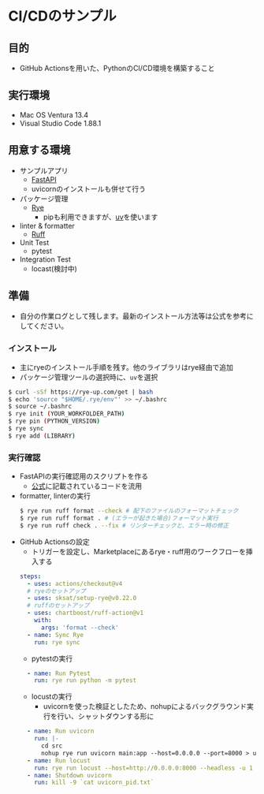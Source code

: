 # CI/CDのサンプル
## 目的
- GitHub Actionsを用いた、PythonのCI/CD環境を構築すること

## 実行環境

- Mac OS Ventura 13.4
- Visual Studio Code 1.88.1

## 用意する環境
- サンプルアプリ
    - [FastAPI](https://fastapi.tiangolo.com/ja/)
    - uvicornのインストールも併せて行う
- パッケージ管理
    - [Rye](https://rye-up.com/)
        - pipも利用できますが、[uv](https://github.com/astral-sh/uv)を使います
- linter & formatter
    - [Ruff](https://docs.astral.sh/ruff/)
- Unit Test
    - pytest
- Integration Test
    - locast(検討中)

## 準備
- 自分の作業ログとして残します。最新のインストール方法等は公式を参考にしてください。

### インストール

- 主にryeのインストール手順を残す。他のライブラリはrye経由で追加
- パッケージ管理ツールの選択時に、`uv`を選択
```bash
$ curl -sSf https://rye-up.com/get | bash
$ echo 'source "$HOME/.rye/env"' >> ~/.bashrc
$ source ~/.bashrc
$ rye init (YOUR_WORKFOLDER_PATH)
$ rye pin (PYTHON_VERSION)
$ rye sync
$ rye add (LIBRARY)
```

### 実行確認

- FastAPIの実行確認用のスクリプトを作る
    - [公式](https://fastapi.tiangolo.com/ja/#_4)に記載されているコードを流用
- formatter, linterの実行
    ```bash
    $ rye run ruff format --check # 配下のファイルのフォーマットチェック
    $ rye run ruff format . # (エラーが起きた場合)フォーマット実行
    $ rye run ruff check . --fix # リンターチェックと、エラー時の修正
    ```
- GitHub Actionsの設定
    - トリガーを設定し、Marketplaceにあるrye・ruff用のワークフローを挿入する
    ```yaml
    steps:
      - uses: actions/checkout@v4
      # ryeのセットアップ
      - uses: sksat/setup-rye@v0.22.0
      # ruffのセットアップ
      - uses: chartboost/ruff-action@v1
        with:
          args: 'format --check'
      - name: Sync Rye
        run: rye sync
    ```
    - pytestの実行
    ```yaml
      - name: Run Pytest
        run: rye run python -m pytest
    ```
    - locustの実行
      - uvicornを使った検証としたため、nohupによるバックグラウンド実行を行い、シャットダウンする形に
    ```yaml
      - name: Run uvicorn
        run: |- 
          cd src
          nohup rye run uvicorn main:app --host=0.0.0.0 --port=8000 > uvicorn.log 2>&1 & echo $! > ../uvicorn_pid.txt
      - name: Run locust
        run: rye run locust --host=http://0.0.0.0:8000 --headless -u 1 --run-time 10
      - name: Shutdown uvicorn
        run: kill -9 `cat uvicorn_pid.txt`
    ```
